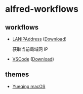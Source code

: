# alfred-workflows

## workflows

- [LANIPAddress](./lanip) ([Download](https://github.com/simonwong/alfred-workflows/releases/tag/0.0.1))

  获取当前局域网 IP

- [VSCode](./vscode) ([Download](https://github.com/simonwong/alfred-workflows/releases/tag/v0.0.2))

## themes

- [Yueqing macOS](./themes)
